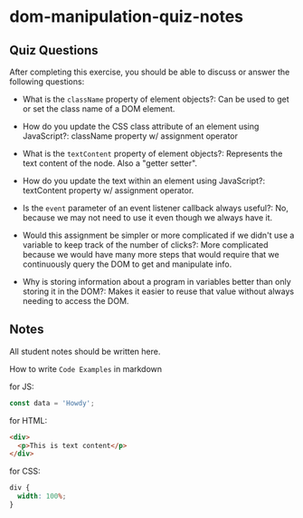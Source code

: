 # dom-manipulation-quiz-notes

## Quiz Questions

After completing this exercise, you should be able to discuss or answer the following questions:

- What is the `className` property of element objects?: Can be used to get or set the class name of a DOM element.

- How do you update the CSS class attribute of an element using JavaScript?: className property w/ assignment operator

- What is the `textContent` property of element objects?: Represents the text content of the node. Also a "getter setter".

- How do you update the text within an element using JavaScript?: textContent property w/ assignment operator.

- Is the `event` parameter of an event listener callback always useful?: No, because we may not need to use it even though we always have it.

- Would this assignment be simpler or more complicated if we didn't use a variable to keep track of the number of clicks?: More complicated because we would have many more steps that would require that we continuously query the DOM to get and manipulate info.

- Why is storing information about a program in variables better than only storing it in the DOM?: Makes it easier to reuse that value without always needing to access the DOM.

## Notes

All student notes should be written here.

How to write `Code Examples` in markdown

for JS:

```javascript
const data = 'Howdy';
```

for HTML:

```html
<div>
  <p>This is text content</p>
</div>
```

for CSS:

```css
div {
  width: 100%;
}
```
